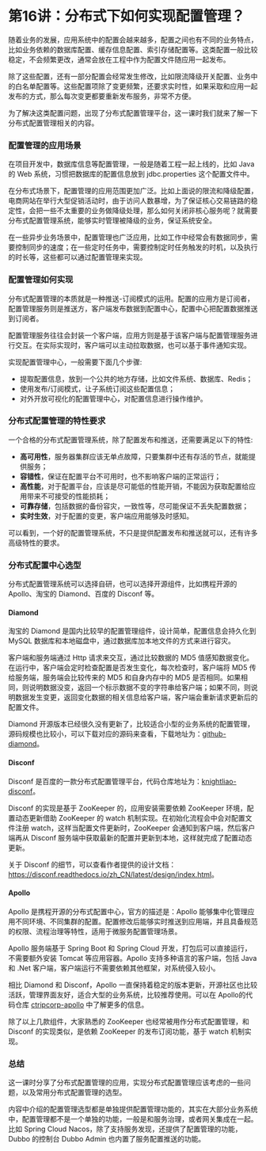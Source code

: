 # 第16讲：分布式下如何实现配置管理？

随着业务的发展，应用系统中的配置会越来越多，配置之间也有不同的业务特点，比如业务依赖的数据库配置、缓存信息配置、索引存储配置等。这类配置一般比较稳定，不会频繁更改，通常会放在工程中作为配置文件随应用一起发布。

除了这些配置，还有一部分配置会经常发生修改，比如限流降级开关配置、业务中的白名单配置等。这些配置项除了变更频繁，还要求实时性，如果采取和应用一起发布的方式，那么每次变更都要重新发布服务，非常不方便。

为了解决这类配置问题，出现了分布式配置管理平台，这一课时我们就来了解一下分布式配置管理相关的内容。

### 配置管理的应用场景

在项目开发中，数据库信息等配置管理，一般是随着工程一起上线的，比如 Java 的 Web 系统，习惯把数据库的配置信息放到 jdbc.properties 这个配置文件中。

在分布式场景下，配置管理的应用范围更加广泛。比如上面说的限流和降级配置，电商网站在举行大型促销活动时，由于访问人数暴增，为了保证核心交易链路的稳定性，会把一些不太重要的业务做降级处理，那么如何关闭非核心服务呢？就需要分布式配置管理系统，能够实时管理被降级的业务，保证系统安全。

在一些异步业务场景中，配置管理也广泛应用，比如工作中经常会有数据同步，需要控制同步的速度；在一些定时任务中，需要控制定时任务触发的时机，以及执行的时长等，这些都可以通过配置管理来实现。

### 配置管理如何实现

分布式配置管理的本质就是一种推送-订阅模式的运用。配置的应用方是订阅者，配置管理服务则是推送方，客户端发布数据到配置中心，配置中心把配置数据推送到订阅者。

配置管理服务往往会封装一个客户端，应用方则是基于该客户端与配置管理服务进行交互。在实际实现时，客户端可以主动拉取数据，也可以基于事件通知实现。

实现配置管理中心，一般需要下面几个步骤:

* 提取配置信息，放到一个公共的地方存储，比如文件系统、数据库、Redis；
* 使用发布/订阅模式，让子系统订阅这些配置信息；
* 对外开放可视化的配置管理中心，对配置信息进行操作维护。

### 分布式配置管理的特性要求

一个合格的分布式配置管理系统，除了配置发布和推送，还需要满足以下的特性:

* **高可用性**，服务器集群应该无单点故障，只要集群中还有存活的节点，就能提供服务；
* **容错性**，保证在配置平台不可用时，也不影响客户端的正常运行；
* **高性能**，对于配置平台，应该是尽可能低的性能开销，不能因为获取配置给应用带来不可接受的性能损耗；
* **可靠存储**，包括数据的备份容灾，一致性等，尽可能保证不丢失配置数据；
* **实时生效**，对于配置的变更，客户端应用能够及时感知。

可以看到，一个好的配置管理系统，不只是提供配置发布和推送就可以，还有许多高级特性的要求。

### 分布式配置中心选型

分布式配置管理系统可以选择自研，也可以选择开源组件，比如携程开源的 Apollo、淘宝的 Diamond、百度的 Disconf 等。

#### Diamond

淘宝的 Diamond 是国内比较早的配置管理组件，设计简单，配置信息会持久化到 MySQL 数据库和本地磁盘中，通过数据库加本地文件的方式来进行容灾。

客户端和服务端通过 Http 请求来交互，通过比较数据的 MD5 值感知数据变化。在运行中，客户端会定时检查配置是否发生变化，每次检查时，客户端将 MD5 传给服务端，服务端会比较传来的 MD5 和自身内存中的 MD5 是否相同。如果相同，则说明数据没变，返回一个标示数据不变的字符串给客户端；如果不同，则说明数据发生变更，返回变化数据的相关信息给客户端，客户端会重新请求更新后的配置文件。

Diamond 开源版本已经很久没有更新了，比较适合小型的业务系统的配置管理，源码规模也比较小，可以下载对应的源码来查看，下载地址为：[github-diamond](https://github.com/takeseem/diamond)。

#### Disconf

Disconf 是百度的一款分布式配置管理平台，代码仓库地址为：[knightliao-disconf](https://github.com/knightliao/disconf)。

Disconf 的实现是基于 ZooKeeper 的，应用安装需要依赖 ZooKeeper 环境，配置动态更新借助 ZooKeeper 的 watch 机制实现。在初始化流程会中会对配置文件注册 watch，这样当配置文件更新时，ZooKeeper 会通知到客户端，然后客户端再从 Disconf 服务端中获取最新的配置并更新到本地，这样就完成了配置动态更新。

关于 Disconf 的细节，可以查看作者提供的设计文档：<https://disconf.readthedocs.io/zh_CN/latest/design/index.html>。

#### Apollo

Apollo 是携程开源的分布式配置中心，官方的描述是：Apollo 能够集中化管理应用不同环境、不同集群的配置。配置修改后能够实时推送到应用端，并且具备规范的权限、流程治理等特性，适用于微服务配置管理场景。

Apollo 服务端基于 Spring Boot 和 Spring Cloud 开发，打包后可以直接运行，不需要额外安装 Tomcat 等应用容器。Apollo 支持多种语言的客户端，包括 Java 和 .Net 客户端，客户端运行不需要依赖其他框架，对系统侵入较小。

相比 Diamond 和 Disconf，Apollo 一直保持着稳定的版本更新，开源社区也比较活跃，管理界面友好，适合大型的业务系统，比较推荐使用。可以在 Apollo的代码仓库 [ctripcorp-apollo](https://github.com/ctripcorp/apollo) 中了解更多的信息。

除了以上几款组件，大家熟悉的 ZooKeeper 也经常被用作分布式配置管理，和 Disconf 的实现类似，是依赖 ZooKeeper 的发布订阅功能，基于 watch 机制实现。

### 总结

这一课时分享了分布式配置管理的应用，实现分布式配置管理应该考虑的一些问题，以及常用分布式配置管理的选型。

内容中介绍的配置管理选型都是单独提供配置管理功能的，其实在大部分业务系统中，配置管理都不是一个单独的功能，一般是和服务治理，或者网关集成在一起。比如 Spring Cloud Nacos，除了支持服务发现，还提供了配置管理的功能，Dubbo 的控制台 Dubbo Admin 也内置了服务配置推送的功能。

